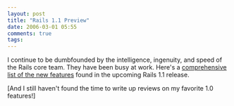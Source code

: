 ```yaml
---
layout: post
title: "Rails 1.1 Preview"
date: 2006-03-01 05:55
comments: true
tags:
---
```

I continue to be dumbfounded by the intelligence, ingenuity, and speed of the Rails core team. They have been busy at work. Here's a [comprehensive list of the new features](http://scottraymond.net/articles/2006/02/28/rails-1.1) found in the upcoming Rails 1.1 release.

[And I still haven't found the time to write up reviews on my favorite 1.0 features!]